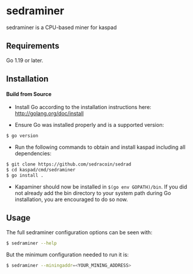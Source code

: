 # sedraminer

sedraminer is a CPU-based miner for kaspad

## Requirements

Go 1.19 or later.

## Installation

#### Build from Source

- Install Go according to the installation instructions here:
  http://golang.org/doc/install

- Ensure Go was installed properly and is a supported version:

```bash
$ go version
```

- Run the following commands to obtain and install kaspad including all dependencies:

```bash
$ git clone https://github.com/sedracoin/sedrad
$ cd kaspad/cmd/sedraminer
$ go install .
```

- Kapaminer should now be installed in `$(go env GOPATH)/bin`. If you did
  not already add the bin directory to your system path during Go installation,
  you are encouraged to do so now.
  
## Usage

The full sedraminer configuration options can be seen with:

```bash
$ sedraminer --help
```

But the minimum configuration needed to run it is:
```bash
$ sedraminer --miningaddr=<YOUR_MINING_ADDRESS>
```